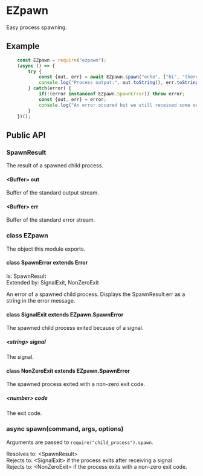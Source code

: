 # EZpawn
Easy process spawning.

## Example
```js
    const EZpawn = require("ezpawn");
    (async () => {
        try {
            const {out, err} = await EZpawn.spawn("echo", ["hi", "there"]);
            console.log("Process output:", out.toString(), err.toString());
        } catch(error) {
            if(!(error instanceof EZpawn.SpawnError)) throw error;
            const {out, err} = error;
            console.log("An error occured but we still received some output: " + out.toString());
        }
    })();
```

## Public API
### SpawnResult
The result of a spawned child process.
#### \<Buffer> out
Buffer of the standard output stream.
#### \<Buffer> err
Buffer of the standard error stream.

### class EZpawn
The object this module exports.
#### class SpawnError extends Error
Is: SpawnResult\
Extended by: SignalExit, NonZeroExit

An error of a spawned child process. Displays the SpawnResult.err as a string in the error message.

#### class SignalExit extends EZpawn.SpawnError
The spawned child process exited because of a signal.
##### \<string> signal
The signal.

#### class NonZeroExit extends EZpawn.SpawnError
The spawned process exited with a non-zero exit code.
##### \<number> code
The exit code.

### async spawn(command, args, options)
Arguments are passed to `require("child_process").spawn`.

Resolves to: \<SpawnResult>\
Rejects to: \<SignalExit> if the process exits after receiving a signal\
Rejects to: \<NonZeroExit> if the process exits with a non-zero exit code.
